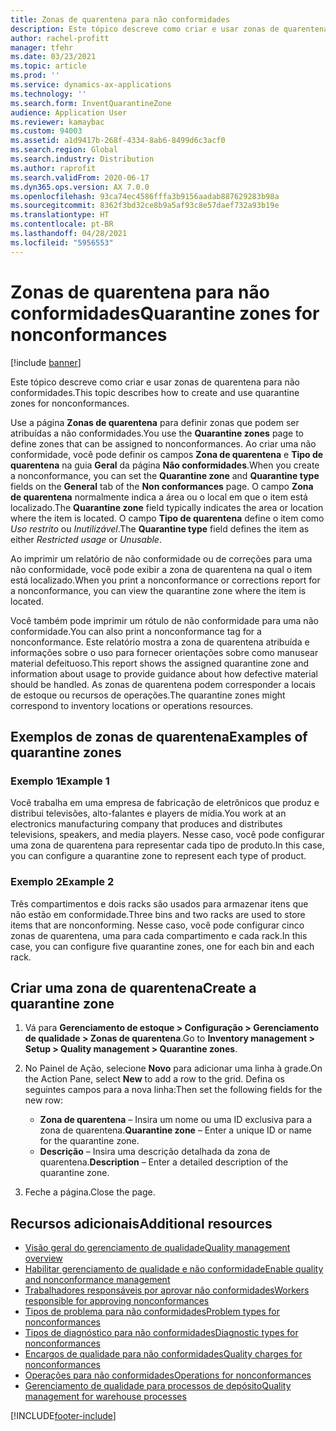 ```yaml
---
title: Zonas de quarentena para não conformidades
description: Este tópico descreve como criar e usar zonas de quarentena para não conformidades.
author: rachel-profitt
manager: tfehr
ms.date: 03/23/2021
ms.topic: article
ms.prod: ''
ms.service: dynamics-ax-applications
ms.technology: ''
ms.search.form: InventQuarantineZone
audience: Application User
ms.reviewer: kamaybac
ms.custom: 94003
ms.assetid: a1d9417b-268f-4334-8ab6-8499d6c3acf0
ms.search.region: Global
ms.search.industry: Distribution
ms.author: raprofit
ms.search.validFrom: 2020-06-17
ms.dyn365.ops.version: AX 7.0.0
ms.openlocfilehash: 93ca74ec4586fffa3b9156aadab887629283b98a
ms.sourcegitcommit: 8362f3bd32ce8b9a5af93c8e57daef732a93b19e
ms.translationtype: HT
ms.contentlocale: pt-BR
ms.lasthandoff: 04/28/2021
ms.locfileid: "5956553"
---
```

# <a name="quarantine-zones-for-nonconformances"></a><span data-ttu-id="3938a-103">Zonas de quarentena para não conformidades</span><span class="sxs-lookup"><span data-stu-id="3938a-103">Quarantine zones for nonconformances</span></span>

[!include [banner](../includes/banner.md)]

<span data-ttu-id="3938a-104">Este tópico descreve como criar e usar zonas de quarentena para não conformidades.</span><span class="sxs-lookup"><span data-stu-id="3938a-104">This topic describes how to create and use quarantine zones for nonconformances.</span></span>

<span data-ttu-id="3938a-105">Use a página **Zonas de quarentena** para definir zonas que podem ser atribuídas a não conformidades.</span><span class="sxs-lookup"><span data-stu-id="3938a-105">You use the **Quarantine zones** page to define zones that can be assigned to nonconformances.</span></span> <span data-ttu-id="3938a-106">Ao criar uma não conformidade, você pode definir os campos **Zona de quarentena** e **Tipo de quarentena** na guia **Geral** da página **Não conformidades**.</span><span class="sxs-lookup"><span data-stu-id="3938a-106">When you create a nonconformance, you can set the **Quarantine zone** and **Quarantine type** fields on the **General** tab of the **Non conformances** page.</span></span> <span data-ttu-id="3938a-107">O campo **Zona de quarentena** normalmente indica a área ou o local em que o item está localizado.</span><span class="sxs-lookup"><span data-stu-id="3938a-107">The **Quarantine zone** field typically indicates the area or location where the item is located.</span></span> <span data-ttu-id="3938a-108">O campo **Tipo de quarentena** define o item como *Uso restrito* ou *Inutilizável*.</span><span class="sxs-lookup"><span data-stu-id="3938a-108">The **Quarantine type** field defines the item as either *Restricted usage* or *Unusable*.</span></span>

<span data-ttu-id="3938a-109">Ao imprimir um relatório de não conformidade ou de correções para uma não conformidade, você pode exibir a zona de quarentena na qual o item está localizado.</span><span class="sxs-lookup"><span data-stu-id="3938a-109">When you print a nonconformance or corrections report for a nonconformance, you can view the quarantine zone where the item is located.</span></span>

<span data-ttu-id="3938a-110">Você também pode imprimir um rótulo de não conformidade para uma não conformidade.</span><span class="sxs-lookup"><span data-stu-id="3938a-110">You can also print a nonconformance tag for a nonconformance.</span></span> <span data-ttu-id="3938a-111">Este relatório mostra a zona de quarentena atribuída e informações sobre o uso para fornecer orientações sobre como manusear material defeituoso.</span><span class="sxs-lookup"><span data-stu-id="3938a-111">This report shows the assigned quarantine zone and information about usage to provide guidance about how defective material should be handled.</span></span> <span data-ttu-id="3938a-112">As zonas de quarentena podem corresponder a locais de estoque ou recursos de operações.</span><span class="sxs-lookup"><span data-stu-id="3938a-112">The quarantine zones might correspond to inventory locations or operations resources.</span></span>

## <a name="examples-of-quarantine-zones"></a><span data-ttu-id="3938a-113">Exemplos de zonas de quarentena</span><span class="sxs-lookup"><span data-stu-id="3938a-113">Examples of quarantine zones</span></span>

### <a name="example-1"></a><span data-ttu-id="3938a-114">Exemplo 1</span><span class="sxs-lookup"><span data-stu-id="3938a-114">Example 1</span></span>

<span data-ttu-id="3938a-115">Você trabalha em uma empresa de fabricação de eletrônicos que produz e distribui televisões, alto-falantes e players de mídia.</span><span class="sxs-lookup"><span data-stu-id="3938a-115">You work at an electronics manufacturing company that produces and distributes televisions, speakers, and media players.</span></span> <span data-ttu-id="3938a-116">Nesse caso, você pode configurar uma zona de quarentena para representar cada tipo de produto.</span><span class="sxs-lookup"><span data-stu-id="3938a-116">In this case, you can configure a quarantine zone to represent each type of product.</span></span>

### <a name="example-2"></a><span data-ttu-id="3938a-117">Exemplo 2</span><span class="sxs-lookup"><span data-stu-id="3938a-117">Example 2</span></span>

<span data-ttu-id="3938a-118">Três compartimentos e dois racks são usados para armazenar itens que não estão em conformidade.</span><span class="sxs-lookup"><span data-stu-id="3938a-118">Three bins and two racks are used to store items that are nonconforming.</span></span> <span data-ttu-id="3938a-119">Nesse caso, você pode configurar cinco zonas de quarentena, uma para cada compartimento e cada rack.</span><span class="sxs-lookup"><span data-stu-id="3938a-119">In this case, you can configure five quarantine zones, one for each bin and each rack.</span></span>

## <a name="create-a-quarantine-zone"></a><span data-ttu-id="3938a-120">Criar uma zona de quarentena</span><span class="sxs-lookup"><span data-stu-id="3938a-120">Create a quarantine zone</span></span>

1. <span data-ttu-id="3938a-121">Vá para **Gerenciamento de estoque \> Configuração \> Gerenciamento de qualidade \> Zonas de quarentena**.</span><span class="sxs-lookup"><span data-stu-id="3938a-121">Go to **Inventory management \> Setup \> Quality management \> Quarantine zones**.</span></span>
1. <span data-ttu-id="3938a-122">No Painel de Ação, selecione **Novo** para adicionar uma linha à grade.</span><span class="sxs-lookup"><span data-stu-id="3938a-122">On the Action Pane, select **New** to add a row to the grid.</span></span> <span data-ttu-id="3938a-123">Defina os seguintes campos para a nova linha:</span><span class="sxs-lookup"><span data-stu-id="3938a-123">Then set the following fields for the new row:</span></span>

    - <span data-ttu-id="3938a-124">**Zona de quarentena** – Insira um nome ou uma ID exclusiva para a zona de quarentena.</span><span class="sxs-lookup"><span data-stu-id="3938a-124">**Quarantine zone** – Enter a unique ID or name for the quarantine zone.</span></span>
    - <span data-ttu-id="3938a-125">**Descrição** – Insira uma descrição detalhada da zona de quarentena.</span><span class="sxs-lookup"><span data-stu-id="3938a-125">**Description** – Enter a detailed description of the quarantine zone.</span></span>

1. <span data-ttu-id="3938a-126">Feche a página.</span><span class="sxs-lookup"><span data-stu-id="3938a-126">Close the page.</span></span>

## <a name="additional-resources"></a><span data-ttu-id="3938a-127">Recursos adicionais</span><span class="sxs-lookup"><span data-stu-id="3938a-127">Additional resources</span></span>

- [<span data-ttu-id="3938a-128">Visão geral do gerenciamento de qualidade</span><span class="sxs-lookup"><span data-stu-id="3938a-128">Quality management overview</span></span>](quality-management-processes.md)
- [<span data-ttu-id="3938a-129">Habilitar gerenciamento de qualidade e não conformidade</span><span class="sxs-lookup"><span data-stu-id="3938a-129">Enable quality and nonconformance management</span></span>](enable-quality-management.md)
- [<span data-ttu-id="3938a-130">Trabalhadores responsáveis por aprovar não conformidades</span><span class="sxs-lookup"><span data-stu-id="3938a-130">Workers responsible for approving nonconformances</span></span>](quality-responsible-workers.md)
- [<span data-ttu-id="3938a-131">Tipos de problema para não conformidades</span><span class="sxs-lookup"><span data-stu-id="3938a-131">Problem types for nonconformances</span></span>](quality-quarantine-zones.md)
- [<span data-ttu-id="3938a-132">Tipos de diagnóstico para não conformidades</span><span class="sxs-lookup"><span data-stu-id="3938a-132">Diagnostic types for nonconformances</span></span>](quality-diagnostic-types.md)
- [<span data-ttu-id="3938a-133">Encargos de qualidade para não conformidades</span><span class="sxs-lookup"><span data-stu-id="3938a-133">Quality charges for nonconformances</span></span>](quality-charges.md)
- [<span data-ttu-id="3938a-134">Operações para não conformidades</span><span class="sxs-lookup"><span data-stu-id="3938a-134">Operations for nonconformances</span></span>](quality-operations.md)
- [<span data-ttu-id="3938a-135">Gerenciamento de qualidade para processos de depósito</span><span class="sxs-lookup"><span data-stu-id="3938a-135">Quality management for warehouse processes</span></span>](quality-management-for-warehouses-processes.md)

[!INCLUDE[footer-include](../../includes/footer-banner.md)]
